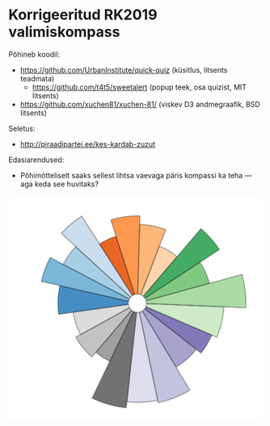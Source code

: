 # Korrigeeritud RK2019 valimiskompass

Põhineb koodil:

* https://github.com/UrbanInstitute/quick-quiz (küsitlus, litsents teadmata)
  * https://github.com/t4t5/sweetalert (popup teek, osa quizist, MIT litsents)
* https://github.com/xuchen81/xuchen-81/ (viskev D3 andmegraafik, BSD litsents)

Seletus:

* http://piraadipartei.ee/kes-kardab-zuzut

Edasiarendused:

* Põhimõtteliselt saaks sellest lihtsa vaevaga päris kompassi ka teha — aga keda see huvitaks?

![Tegemist on valimiskampaaniaa, kasutamine omal riisikol!](kompass.png)

